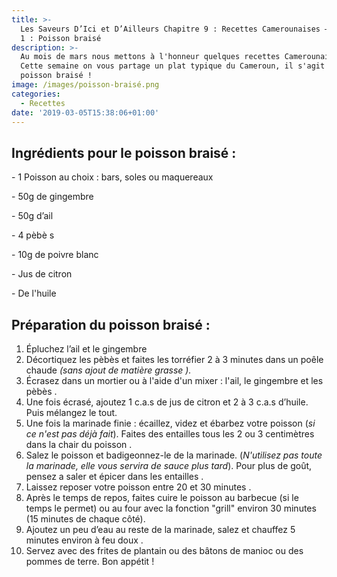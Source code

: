 ```yaml
---
title: >-
  Les Saveurs D’Ici et D’Ailleurs Chapitre 9 : Recettes Camerounaises – Episode
  1 : Poisson braisé
description: >-
  Au mois de mars nous mettons à l'honneur quelques recettes Camerounaises !
  Cette semaine on vous partage un plat typique du Cameroun, il s'agit du
  poisson braisé !
image: /images/poisson-braisé.png
categories:
  - Recettes
date: '2019-03-05T15:38:06+01:00'
---
```

## Ingrédients pour le poisson braisé : 

\- 1 Poisson au choix : bars, soles ou maquereaux

\- 50g de gingembre

\- 50g d’ail

\- 4 pèbès

\- 10g de poivre blanc

\- Jus de citron

\- De l'huile



## Préparation du poisson braisé :

1. Épluchez l’ail et le gingembre
2. Décortiquez les pèbès et faites les torréfier 2 à 3 minutes dans un poêle chaude _(sans ajout de matière grasse)._
3. Écrasez dans un mortier ou à l'aide d'un mixer : l'ail, le gingembre et les pèbès .
4. Une fois écrasé, ajoutez 1 c.a.s de jus de citron et 2 à 3 c.a.s d’huile. Puis mélangez le tout.
5. Une fois la marinade finie : écaillez, videz et ébarbez votre poisson (_si ce n'est pas déjà fait_). Faites des entailles tous les 2 ou 3 centimètres dans la chair du poisson.
6. Salez le poisson et badigeonnez-le de la marinade. (_N'utilisez pas toute la marinade, elle vous servira de sauce plus tard_). Pour plus de goût, pensez a saler et épicer dans les entailles.
7. Laissez reposer votre poisson entre 20 et 30 minutes.
8. Après le temps de repos, faites cuire le poisson au barbecue (si le temps le permet) ou au four avec la fonction "grill" environ 30 minutes (15 minutes de chaque côté).
9. Ajoutez un peu d’eau au reste de la marinade, salez et chauffez 5 minutes environ à feu doux.
10. Servez avec des frites de plantain ou des bâtons de manioc ou des pommes de terre. Bon appétit !
